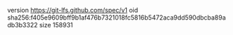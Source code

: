 version https://git-lfs.github.com/spec/v1
oid sha256:f405e9609bff9b1af476b7321018fc5816b5472aca9dd590dbcba89adb3b3322
size 158931
